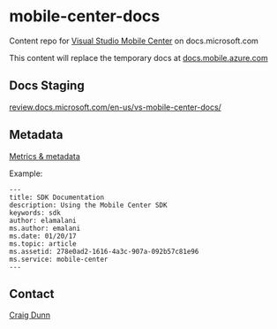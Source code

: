 # mobile-center-docs

Content repo for [Visual Studio Mobile Center](https://mobile.azure.com) on docs.microsoft.com

This content will replace the temporary docs at [docs.mobile.azure.com](https://docs.mobile.azure.com)

## Docs Staging

[review.docs.microsoft.com/en-us/vs-mobile-center-docs/](https://review.docs.microsoft.com/en-us/vs-mobile-center-docs/)

## Metadata

[Metrics & metadata](https://github.com/Microsoft/CE-CSI-docs/blob/master/csice/docs-style/style-guide-metrics-metadata.md)

Example:

```
---
title: SDK Documentation
description: Using the Mobile Center SDK
keywords: sdk
author: elamalani
ms.author: emalani
ms.date: 01/20/17
ms.topic: article
ms.assetid: 278e0ad2-1616-4a3c-907a-092b57c81e96
ms.service: mobile-center
---
```

## Contact

[Craig Dunn](mailto:craig.dunn@microsoft.com)
